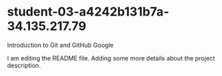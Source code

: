 # student-03-a4242b131b7a-34.135.217.79
Introduction to Git and GitHub Google

I am editing the README file. Adding some more details about the project description.

